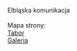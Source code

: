Elbląska komunikacja<br><br>
Mapa strony:<br>
<a href="https://warmkol.github.io/elblaska.komunikacja/tabor">Tabor</a><br>
<a href="https://www.flickr.com/photos/warminskikolejarz/albums/72177720324293851">Galeria</a>
